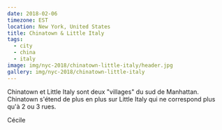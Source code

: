 ```yaml
---
date: 2018-02-06
timezone: EST
location: New York, United States
title: Chinatown & Little Italy
tags:
  - city
  - china
  - italy
image: img/nyc-2018/chinatown-little-italy/header.jpg
gallery: img/nyc-2018/chinatown-little-italy
---
```


Chinatown et Little Italy sont deux "villages" du sud de Manhattan. Chinatown s'étend de plus en plus sur Little Italy qui ne correspond plus qu'à 2 ou 3 rues. 

Cécile